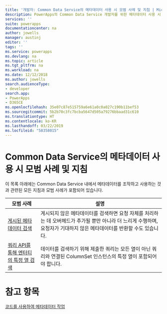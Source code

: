 ```yaml
---
title: '개발자: Common Data Service의 메타데이터 사용 시 모범 사례 및 지침 | Microsoft Docs'
description: PowerApps의 Common Data Service 개발자를 위한 메타데이터 사용 시 모범 사례 및 지침입니다.
services: ''
suite: powerapps
documentationcenter: na
author: jowells
manager: austinj
editor: ''
tags: ''
ms.service: powerapps
ms.devlang: na
ms.topic: article
ms.tgt_pltfrm: na
ms.workload: na
ms.date: 12/12/2018
ms.author: jowells
search.audienceType:
- developer
search.app:
- PowerApps
- D365CE
ms.openlocfilehash: 35e07c87e515759a6e61a0c0a027c190b11bef53
ms.sourcegitcommit: 5b2b70c3fc7bcba5647d505a79276bbaad31c610
ms.translationtype: HT
ms.contentlocale: ko-KR
ms.lasthandoff: 03/22/2019
ms.locfileid: "58358015"
---
```

# <a name="best-practices-and-guidance-while-working-with-metadata-for-the-common-data-service"></a>Common Data Service의 메타데이터 사용 시 모범 사례 및 지침

이 목록 아래에는 Common Data Service 내에서 메타데이터를 조작하고 사용하는 것과 관련된 모든 지침과 모범 사례가 포함되어 있습니다.


|모범 사례  |설명  |
|---------|---------|
|[게시된 메타데이터 검색](retrieve-published-metadata.md)     |게시되지 않은 메타데이터를 검색하면 요청 자체를 처리하는 데 오버헤드가 추가될 뿐만 아니라 더 느리게 수행하며, 요청자가 기대하지 않은 메타데이터를 반환할 수도 있습니다.         |
|[쿼리 API를 통해 엔터티의 특정 열 검색](retrieve-specific-columns-entity-via-query-apis.md)     |데이터를 검색하기 위해 제출한 쿼리는 모든 열이 아닌 쿼리와 연결된 ColumnSet 인스턴스의 특정 열이 포함되어야 합니다.         |

# <a name="see-also"></a>참고 항목
[코드를 사용하여 메타데이터 작업](../../metadata-services.md)<br />